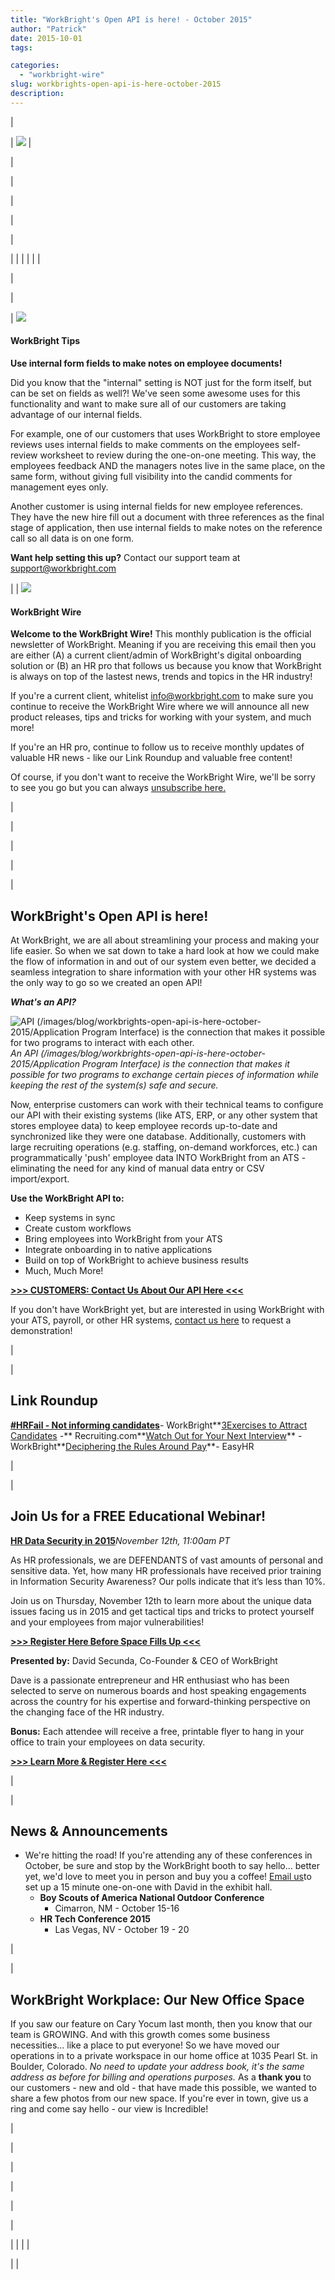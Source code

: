 ```yaml
---
title: "WorkBright's Open API is here! - October 2015"
author: "Patrick"
date: 2015-10-01
tags:

categories:
  - "workbright-wire"
slug: workbrights-open-api-is-here-october-2015
description: 
---
```

| <!-- // Begin Template Header \ -->

| <!-- // Begin Module: Standard Header Image \ --> ![](/images/blog/workbrights-open-api-is-here-october-2015/Newsletter_Header.png) <!-- // End Module: Standard Header Image \ --> |

<!-- // End Template Header \ --> |
| <!-- // Begin Template Body \ -->

|<!-- // Begin Sidebar \ --> 

| <!-- // Begin Module: Social Block with Icons \ -->

| 

| |
| |
| | 
<!-- // End Module: Social Block with Icons \ -->
 |

 |

<!-- // Begin Module: Top Image with Content \ -->

| ![](/images/blog/workbrights-open-api-is-here-october-2015/did_you_know.png)

#### WorkBright Tips
**Use internal form fields to make notes on employee documents!**   
  
Did you know that the "internal" setting is NOT just for the form itself, but can be set on fields as well?! We've seen some awesome uses for this functionality and want to make sure all of our customers are taking advantage of our internal fields.  
  
For example, one of our customers that uses WorkBright to store employee reviews uses internal fields to make comments on the employees self-review worksheet to review during the one-on-one meeting. This way, the employees feedback AND the managers notes live in the same place, on the same form, without giving full visibility into the candid comments for management eyes only.  
  
Another customer is using internal fields for new employee references. They have the new hire fill out a document with three references as the final stage of application, then use internal fields to make notes on the reference call so all data is on one form.  
  
**Want help setting this up?** Contact our support team at [support@workbright.com](mailto:support@workbright.com)  
  

 |
| ![](/images/blog/workbrights-open-api-is-here-october-2015/newslettter_icon.png)

#### WorkBright Wire
**Welcome to the WorkBright Wire!** This monthly publication is the official newsletter of WorkBright. Meaning if you are receiving this email then you are either (A) a current client/admin of WorkBright's digital onboarding solution or (B) an HR pro that follows us because you know that WorkBright is always on top of the lastest news, trends and topics in the HR industry!  
  
If you're a current client, whitelist info@workbright.com to make sure you continue to receive the WorkBright Wire where we will announce all new product releases, tips and tricks for working with your system, and much more!  
  
If you're an HR pro, continue to follow us to receive monthly updates of valuable HR news - like our Link Roundup and valuable free content!  
  
Of course, if you don't want to receive the WorkBright Wire, we'll be sorry to see you go but you can always [unsubscribe here.](%%unsubscribe%%)   
  

 |

<!-- // End Module: Top Image with Content \ --> |

 |<!-- // End Sidebar \ --> 

| <!-- // Begin Module: Standard Content \ -->

| 

## WorkBright's Open API is here!

At WorkBright, we are all about streamlining your process and making your life easier. So when we sat down to take a hard look at how we could make the flow of information in and out of our system even better, we decided a seamless integration to share information with your other HR systems was the only way to go so we created an open API! 

**_What's an API?_**

  
  
 ![API (/images/blog/workbrights-open-api-is-here-october-2015/Application Program Interface) is the connection that makes it possible for two programs to interact with each other.](http://www2.workbright.com/l/81162/2015-10-07/byznw/81162/21164/shutterstock_294412070.jpg)_An API (/images/blog/workbrights-open-api-is-here-october-2015/Application Program Interface) is the connection that makes it possible for two programs to exchange certain pieces of information while keeping the rest of the system(s) safe and secure._   
  
Now, enterprise customers can work with their technical teams to configure our API with their existing systems (like ATS, ERP, or any other system that stores employee data) to keep employee records up-to-date and synchronized like they were one database. Additionally, customers with large recruiting operations (e.g. staffing, on-demand workforces, etc.) can programmatically 'push' employee data INTO WorkBright from an ATS - eliminating the need for any kind of manual data entry or CSV import/export.   
  
**Use the WorkBright API to:**  
  

- Keep systems in sync
- Create custom workflows
- Bring employees into WorkBright from your ATS
- Integrate onboarding in to native applications
- Build on top of WorkBright to achieve business results
- Much, Much More! 

[**\>\>\> CUSTOMERS: Contact Us About Our API Here \<\<\<**](https://workbright.com/contact/)

If you don't have WorkBright yet, but are interested in using WorkBright with your ATS, payroll, or other HR systems, [contact us here](https://workbright.com/request-a-demo/) to request a demonstration!   
  

 |

| 

## Link Roundup 

[**#HRFail - Not informing candidates**](https://workbright.com/hrfail-not-telling-candidates-they-havent-gotten-the-job/)- WorkBright**[3](https://www.hrbartender.com/2015/leadership-and-management/what-happens-at-the-meeting-after-the-meeting/?utm_source=feedburner&utm_medium=feed&utm_campaign=Feed%3A+HrBartender+%28hr+bartender%29)[Exercises to Attract Candidates](http://www.recruiting.com/articles/3-exercises-to-attract-the-perfect-candidates/) -** Recruiting.com**[Watch Out for Your Next Interview](https://workbright.com/watch-out-your-next-interview-could-be-a-plant/)** - WorkBright**[Deciphering the Rules Around Pay](http://easysmallbusinesshr.com/2015/09/should-employers-keep-time-records-for-exempt-employees/)**- EasyHR

 |

| 

## Join Us for a FREE Educational Webinar!

[**HR Data Security in 2015**](https://workbright.com/hr-data-security-2015/)_November 12th, 11:00am PT_

  
  
As HR professionals, we are DEFENDANTS of vast amounts of personal and sensitive data. Yet, how many HR professionals have received prior training in Information Security Awareness? Our polls indicate that it’s less than 10%.  
  
Join us on Thursday, November 12th to learn more about the unique data issues facing us in 2015 and get tactical tips and tricks to protect yourself and your employees from major vulnerabilities!

**[\>\>\> Register Here Before Space Fills Up \<\<\<](https://workbright.com/hr-data-security-2015/)**

**Presented by:** David Secunda, Co-Founder & CEO of WorkBright  
  
Dave is a passionate entrepreneur and HR enthusiast who has been selected to serve on numerous boards and host speaking engagements across the country for his expertise and forward-thinking perspective on the changing face of the HR industry.  
  
**Bonus:** Each attendee will receive a free, printable flyer to hang in your office to train your employees on data security. 

**[\>\>\> Learn More & Register Here \<\<\<](https://workbright.com/hr-data-security-2015/)**

  
  

 |

| 

## News & Announcements

- We're hitting the road! If you're attending any of these conferences in October, be sure and stop by the WorkBright booth to say hello... better yet, we'd love to meet you in person and buy you a coffee! [Email us](mailto:info@workbright.com)to set up a 15 minute one-on-one with David in the exhibit hall. 
  - **​Boy Scouts of America National Outdoor Conference**
    - ​Cimarron, NM - October 15-16
  - **HR Tech Conference 2015**
    - Las Vegas, NV - October 19 - 20

 |

| 

## WorkBright Workplace: Our New Office Space

If you saw our feature on Cary Yocum last month, then you know that our team is GROWING. And with this growth comes some business necessities... like a place to put everyone! So we have moved our operations in to a private workspace in our home office at 1035 Pearl St. in Boulder, Colorado. _No need to update your address book, it's the same address as before for billing and operations purposes._ 
As a **thank you** to our customers - new and old - that have made this possible, we wanted to share a few photos from our new space. If you're ever in town, give us a ring and come say hello - our view is Incredible!  
  

 |

<!-- // End Module: Standard Content \ --> |

 |

<!-- // End Template Body \ --> |
| <!-- // Begin Template Footer \ -->

| <!-- // Begin Module: Standard Footer \ -->

| |
| |

<!-- // End Module: Standard Footer \ --> |

<!-- // End Template Footer \ --> |
